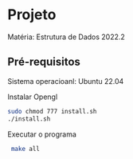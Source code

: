 # Projeto
Matéria: Estrutura de Dados 2022.2

## Pré-requisitos

Sistema operacioanl: Ubuntu 22.04

Instalar Opengl
```bash
sudo chmod 777 install.sh
./install.sh
```

Executar o programa
```bash
 make all
```